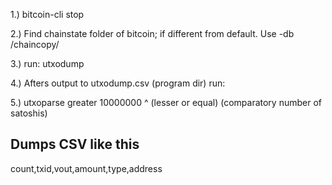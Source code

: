 

1.) bitcoin-cli stop

2.) Find chainstate folder of bitcoin; if different from default. Use -db /chaincopy/

3.) run: utxodump
                   
4.) Afters output to utxodump.csv (program dir) run:

5.) utxoparse greater 10000000
                     ^
              (lesser or equal) (comparatory number of satoshis)


## Dumps CSV like this
count,txid,vout,amount,type,address
